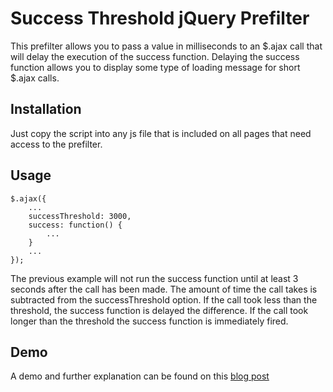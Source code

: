 Success Threshold jQuery Prefilter
==================================

This prefilter allows you to pass a value in milliseconds to an $.ajax call that will delay the execution of the success function.  Delaying the success function allows you to display some type of loading message for short $.ajax calls.

## Installation ##

Just copy the script into any js file that is included on all pages that need access to the prefilter.

## Usage ##

    $.ajax({
	    ...
	    successThreshold: 3000,
	    success: function() {
		    ...
	    }
	    ...
    });

The previous example will not run the success function until at least 3 seconds after the call has been made.  The amount of time the call takes is subtracted from the successThreshold option.  If the call took less than the threshold, the success function is delayed the difference.  If the call took longer than the threshold the success function is immediately fired.

## Demo ##

A demo and further explanation can be found on this [blog post](http://thetimbanks.com/2011/06/08/setting-a-threshold-on-jquery-ajax-callbacks-using-prefilters/)